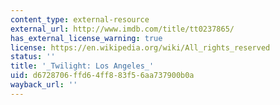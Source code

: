 ```yaml
---
content_type: external-resource
external_url: http://www.imdb.com/title/tt0237865/
has_external_license_warning: true
license: https://en.wikipedia.org/wiki/All_rights_reserved
status: ''
title: '_Twilight: Los Angeles_'
uid: d6728706-ffd6-4ff8-83f5-6aa737900b0a
wayback_url: ''
---
```


